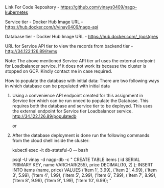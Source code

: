 Link For Code Repository - https://github.com/vinays0409/nagp-kubernetes

Service tier - Docker Hub Image URL - https://hub.docker.com/r/vinay0409/nagp-api

Database tier - Docker Hub Image URL - https://hub.docker.com/_/postgres

URL for Service API tier to view the records from backend tier - http://34.122.126.89/items

Note: The above mentioned Service API tier url uses the external endpoint for Loadbalancer service. If it does not work its because the cluster is stopped on GCP. Kindly contact me in case required.

How to populate the database with initial data:
There are two following ways in which database can be populated with initial data

1. Using a convenience API endpoint created for this assignment in Service tier which can be run onced to populate the Database.
   This requires both the database and service tier to be deployed. This uses the external endpoint for Service tier Loadbalancer service.
   http://34.122.126.89/populatedb

   or

2. After the database deployment is done run the following commands from the cloud shell inside the cluster:

   kubectl exec -it db-stateful-0 -- bash

   psql -U vinay -d nagp-db -c "
   CREATE TABLE items (
   id SERIAL PRIMARY KEY,
   name VARCHAR(255),
   price DECIMAL(10, 2)
   );
   INSERT INTO items (name, price)
   VALUES
   ('Item 1', 3.99),
   ('Item 2', 4.99),
   ('Item 3', 5.99),
   ('Item 4', 1.99),
   ('Item 5', 2.99),
   ('Item 6', 7.99),
   ('Item 7', 8.99),
   ('Item 8', 9.99),
   ('Item 9', 1.99),
   ('Item 10', 6.99);
   "
